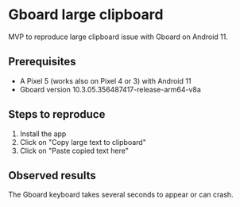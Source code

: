 # Gboard large clipboard
MVP to reproduce large clipboard issue with Gboard on Android 11.

## Prerequisites
* A Pixel 5 (works also on Pixel 4 or 3) with Android 11
* Gboard version 10.3.05.356487417-release-arm64-v8a

## Steps to reproduce
1. Install the app
2. Click on "Copy large text to clipboard"
3. Click on "Paste copied text here"

## Observed results
The Gboard keyboard takes several seconds to appear or can crash.
